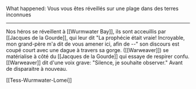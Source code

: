 What happened:
	Vous vous êtes réveillés sur une plage dans des terres inconnues
________________________________________________________
Nos héros se réveillent à [[Wurmwater Bay]], ils sont acceuillis par [[Jacques de la Gourde]], qui leur dit "La prophécie était vraie! Incroyable, mon grand-père m'a dit de vous amener ici, afin de --" son discours est coupé court avec une dague à travers sa gorge. ([[Warweaver]]) se matérialise à côté du [[Jacques de la Gourde]] qui essaye de respirer confu. [[Warweaver]] dit d'une voix grave: "Silence, je souhaite observer." Avant de disparaitre à nouveau.

[[Tess-Wurmwater-Lomei]]